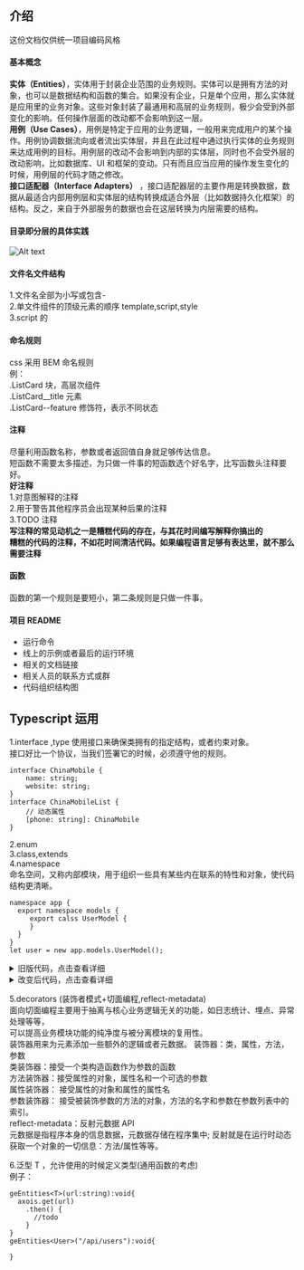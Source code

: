 ## 介绍

这份文档仅供统一项目编码风格

#### 基本概念

**实体（Entities）**，实体用于封装企业范围的业务规则。实体可以是拥有方法的对象，也可以是数据结构和函数的集合。如果没有企业，只是单个应用，那么实体就是应用里的业务对象。这些对象封装了最通用和高层的业务规则，极少会受到外部变化的影响。任何操作层面的改动都不会影响到这一层。  
**用例（Use Cases）**，用例是特定于应用的业务逻辑，一般用来完成用户的某个操作。用例协调数据流向或者流出实体层，并且在此过程中通过执行实体的业务规则来达成用例的目标。用例层的改动不会影响到内部的实体层，同时也不会受外层的改动影响，比如数据库、UI 和框架的变动。只有而且应当应用的操作发生变化的时候，用例层的代码才随之修改。  
**接口适配器（Interface Adapters）** ，接口适配器层的主要作用是转换数据，数据从最适合内部用例层和实体层的结构转换成适合外层（比如数据持久化框架）的结构。反之，来自于外部服务的数据也会在这层转换为内层需要的结构。

#### 目录即分层的具体实践
![Alt text](/guide/img/目录即分层.png)

#### 文件名文件结构

1.文件名全部为小写或包含-  
 2.单文件组件的顶级元素的顺序 template,script,style  
 3.script 的

#### 命名规则

css 采用 BEM 命名规则  
例：  
.ListCard 块，高层次组件  
.ListCard\_\_title 元素  
.ListCard--feature 修饰符，表示不同状态

#### 注释

尽量利用函数名称，参数或者返回值自身就足够传达信息。  
短函数不需要太多描述，为只做一件事的短函数选个好名字，比写函数头注释要好。  
**好注释**  
1.对意图解释的注释  
2.用于警告其他程序员会出现某种后果的注释  
3.TODO 注释  
**写注释的常见动机之一是糟糕代码的存在，与其花时间编写解释你搞出的**  
**糟糕的代码的注释，不如花时间清洁代码。如果编程语言足够有表达里，就不那么需要注释**

#### 函数

函数的第一个规则是要短小，第二条规则是只做一件事。

#### 项目 README

- 运行命令
- 线上的示例或者最后的运行环境
- 相关的文档链接
- 相关人员的联系方式或群
- 代码组织结构图

## Typescript 运用

1.interface ,type
使用接口来确保类拥有的指定结构，或者约束对象。  
接口好比一个协议，当我们签署它的时候，必须遵守他的规则。

```
interface ChinaMobile {
    name: string;
    website: string;
}
interface ChinaMobileList {
    // 动态属性
    [phone: string]: ChinaMobile
}
```

2.enum  
3.class,extends  
4.namespace  
命名空间，又称内部模块，用于组织一些具有某些内在联系的特性和对象，使代码结构更清晰。

```
namespace app {
  export namespace models {
     export calss UserModel {
     }
  }
}
let user = new app.models.UserModel();
```
<details>
  <summary>旧版代码，点击查看详细</summary>
  <pre>
  <code>
         authLogin() {
            let path = this.$route.path;
            path = path.split('/ume')[1]
            switch (path) {
                case '/extension':
                    let platformExtension = new PlatformApi(function() {
                        return new Promise((resolve, reject) => {
                            resolve({
                                data: {
                                    clientId: 'web-extension'
                                }
                            })
                        })
                    }, extensionLogin);
                    platformExtension.setRequestTimeOut(3000);
                    platformExtension.login(this.$route.query.code).then(token => {
                        this.refreshToken('extension');
                        this.setUserId(token.userId);
                        this.$router.push({ path: '/ume/web_extension' });
                    }).catch((error) => {
                        this.$router.push({ path: '/pcError/error', query: { type: 'web-extension', path: path, code: this.$route.query.code } })
                    });
                    break;
                case '/notice':
                    let platformNotice = new PlatformApi(application, login);
                    platformNotice.consoleLog("notice logining");
                    platformNotice.setRequestTimeOut(3000);
                    platformNotice.login(this.$route.query.code).then(token => {
                        sessionStorage.setItem('notice', JSON.stringify(token));
                        this.refreshToken('notice');
                        this.setUserId(token.userId);
                        platformNotice.consoleLog("notice login success:" + JSON.stringify(token));
                        this.handleNotice();
                    }).catch((error) => {
                        platformNotice.consoleLog("notice login fail");
                        this.$router.push({ path: '/pcError/error', query: { type: 'yealink-bulletin', path: path, code: this.$route.query.code } })
                    });
                    break;
                case '/meeting':
                    let platformMeeting = new PlatformApi(getApplication, umeLogin);
                    platformMeeting.consoleLog("meeting logining");
                    platformMeeting.setRequestTimeOut(3000);
                    platformMeeting.login(this.$route.query.code).then(res => {
                        platformMeeting.consoleLog("meeting login success" + JSON.stringify(res));
                        if (res.personal === null || typeof res.personal === "undefined") {
                            this.$router.push({ path: '/pcError/error', query: { type: 'yealink-conference', path: path, code: this.$route.query.code } })
                        } else {
                            sessionStorage.personal = JSON.stringify({ personal: res.personal });
                            this.refreshToken('meeting');
                            this.handleReservation();
                        }
                    }).catch(res => {
                        platformMeeting.consoleLog("meeting login fail");
                        this.$router.push({ path: '/pcError/error', query: { type: 'yealink-conference', path: path, code: this.$route.query.code } })
                        //this.$router.push('/uc/login')
                    });
                    break;
                case '/vote':
                    let platformNoticeVote = new PlatformApi(applicationVote, loginVote);
                    platformNoticeVote.consoleLog("vote logining");
                    platformNoticeVote.setRequestTimeOut(3000);
                    platformNoticeVote.login(this.$route.query.code).then(token => {
                        sessionStorage.setItem('vote', JSON.stringify(token));
                        this.refreshToken('vote');
                        this.setUserId(token.userId);
                        platformNoticeVote.consoleLog("vote login success:" + JSON.stringify(token));
                        this.deleteLoading();
                        console.log("votelist--------")
                        if (this.$route.query.groupId) {
                            this.$router.push({ path: '/vote/poll', query: { groupId: this.$route.query.groupId } });
                        } else {
                            this.$router.push({ path: '/vote/list', query: { id: this.$route.query.id } });
                        }
                    }).catch((error) => {
                        platformNoticeVote.consoleLog("vote login failed");
                        this.$router.push({ path: '/pcError/error', query: { type: 'yealink-vote', path: path, code: this.$route.query.code } })
                    });
                    break;
                case '/changePwd':
                    let platformPwd = new PlatformApi(function() {
                        return new Promise((resolve, reject) => {
                            resolve({
                                data: {
                                    clientId: 'yealink-pwdChange'
                                }
                            })
                        })
                    }, pwdLogin);
                    platformPwd.setRequestTimeOut(3000);
                    platformPwd.login(this.$route.query.code).then(token => {
                        this.$router.push({ path: '/changePassword', query: { fullJid: token.bareJid } });
                    }).catch((error) => {
                        this.$router.push({ path: '/pcError/error' })
                    });
                    break;
                case '/questionnaire':
                    let platQuestion = new PlatformApi(applicationQuestion, questionLogin);
                    platQuestion.setRequestTimeOut(3000);
                    platQuestion.login(this.$route.query.code).then(token => {
                        sessionStorage.setItem('questionnaire', JSON.stringify(token));
                        this.refreshToken('questionnaire');
                        this.setUserId(token.userId);
                        platQuestion.consoleLog("questionnaire login success:" + JSON.stringify(token));
                        this.$router.push({ path: '/question/list', query: { id: this.$route.query.id } });
                    }).catch((error) => {
                        platQuestion.consoleLog("questionnaire login failed");
                        this.$router.push({ path: '/pcError/error', query: { type: 'yealink-questionnaire', path: path, code: this.$route.query.code } })
                    });
                    break;
                case '/forward':
                    let platformForward = new PlatformApi(applicationForward, forwardLogin);
                    platformForward.consoleLog("forward logining");
                    platformForward.setRequestTimeOut(3000);
                    platformForward.login(this.$route.query.code).then(token => {
                        sessionStorage.setItem('forward', JSON.stringify(token));
                        this.refreshToken('forward');
                        this.setUserId(token.userId);
                        platformForward.consoleLog("forward login success:" + JSON.stringify(token));
                        this.deleteLoading();
                        this.$router.push({ path: '/self/forward', query: { id: this.$route.query.id } });
                    }).catch((error) => {
                        platformForward.consoleLog("forward login failed");
                        this.$router.push({ path: '/pcError/error', query: { type: 'yealink-forward', path: path, code: this.$route.query.code } })
                    });
                    break;
                case '/imessage':
                    let platformIM = new PlatformApi(function() {
                        return new Promise((resolve, reject) => {
                            resolve({
                                data: {
                                    clientId: 'yealink-smsgateway'
                                }
                            })
                        })
                    }, imLogin);
                    platformIM.setRequestTimeOut(3000);
                    platformIM.login(this.$route.query.code).then(token => {
                        sessionStorage.setItem('imessage', JSON.stringify(token));
                        this.refreshToken('imessage');
                        this.$router.push({ path: '/ume/self/imessage'});
                    }).catch((error) => {
                        this.$router.push({ path: '/pcError/error' })
                    });
                    break;
                default:
                    console.error('type error');
                    break;
            }
        }
    }
  </code> 
    </pre>
</details>
<details>
 <summary>改变后代码，点击查看详细</summary>
 利用策略者模式消除switch,if，利用namespace组织登录相关模块
 <pre>
 <code>
        authLogin() {
            const value = this.$route.path;
            const code =  this.$route.query.code;
            const instance = StrategyLogin.getLoginInstance(value);
            instance.login(code);
        },
 </code>
<code>
import * as app from '@/views/login/entity';
class StrategyLogin {
    static getLoginInstance(type:string) {
        return new app.login[`${type}`]();
    }
}
export default StrategyLogin;
 </code>

 <code>
import {noticeAPI} from './notice';
export namespace login {
    export class notice extends noticeAPI{
    }
}
 </code>
 </pre>
</details>


5.decorators (装饰者模式+切面编程,reflect-metadata)    
面向切面编程主要用于抽离与核心业务逻辑无关的功能，如日志统计、埋点、异常处理等等，  
可以提高业务模块功能的纯净度与被分离模块的复用性。  
装饰器用来为元素添加一些额外的逻辑或者元数据。
装饰器：类，属性，方法，参数  
类装饰器：接受一个类构造函数作为参数的函数  
方法装饰器：接受属性的对象，属性名和一个可选的参数  
属性装饰器： 接受属性的对象和属性的属性名  
参数装饰器： 接受被装饰参数的方法的对象，方法的名字和参数在参数列表中的索引。  
reflect-metadata：反射元数据 API  
元数据是指程序本身的信息数据，元数据存储在程序集中;
反射就是在运行时动态获取一个对象的一切信息：方法/属性等等。 


6.泛型 T ，允许使用的时候定义类型(通用函数的考虑)  
例子：

```
geEntities<T>(url:string):void{
  axois.get(url)
    .then() {
      //todo
    }
}
geEntities<User>("/api/users"):void{

}
```
